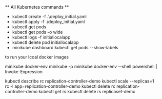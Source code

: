 ** All Kubernetes commands **
- kubectl create -f .\deploy_initial.yaml 
- kubectl apply -f .\deploy_initial.yaml 
- kubectl get pods
- kubectl get pods -o wide
- kubectl logs -f initiallocalapp
- kubectl delete pod initiallocalapp
- minikube dashboard
kubectl get pods --show-labels

to run your lcoal docker images

minikube docker-env
minikube -p minikube docker-env --shell powershell | Invoke-Expression


kubectl describe rc replication-controller-demo
kubectl scale --replicas=1 rc -l app=replication-controller-demo
kubectl delete rc replication-controller-demo
kubectl get rs
kubectl delete rs replicaset-demo
